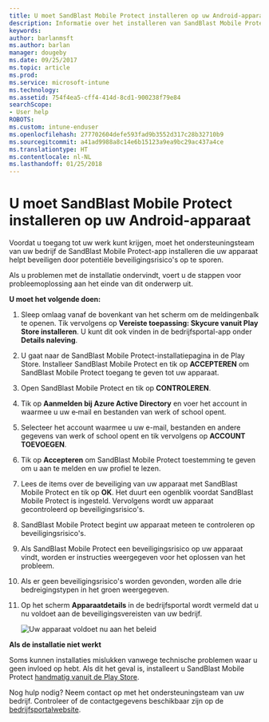 ```yaml
---
title: U moet SandBlast Mobile Protect installeren op uw Android-apparaat | Microsoft Docs
description: Informatie over het installeren van SandBlast Mobile Protect op uw Android-apparaat.
keywords: 
author: barlanmsft
ms.author: barlan
manager: dougeby
ms.date: 09/25/2017
ms.topic: article
ms.prod: 
ms.service: microsoft-intune
ms.technology: 
ms.assetid: 754f4ea5-cff4-414d-8cd1-900238f79e84
searchScope:
- User help
ROBOTS: 
ms.custom: intune-enduser
ms.openlocfilehash: 277702604defe593fad9b3552d317c28b32710b9
ms.sourcegitcommit: a41ad9988a8c14e6b15123a9ea9bc29ac437a4ce
ms.translationtype: HT
ms.contentlocale: nl-NL
ms.lasthandoff: 01/25/2018
---
```

# <a name="you-need-to-install-sandblast-mobile-protect-on-your-android-device"></a>U moet SandBlast Mobile Protect installeren op uw Android-apparaat

Voordat u toegang tot uw werk kunt krijgen, moet het ondersteuningsteam van uw bedrijf de SandBlast Mobile Protect-app installeren die uw apparaat helpt beveiligen door potentiële beveiligingsrisico's op te sporen.

Als u problemen met de installatie ondervindt, voert u de stappen voor probleemoplossing aan het einde van dit onderwerp uit.

**U moet het volgende doen:**

1. Sleep omlaag vanaf de bovenkant van het scherm om de meldingenbalk te openen. Tik vervolgens op **Vereiste toepassing: Skycure vanuit Play Store installeren**. U kunt dit ook vinden in de bedrijfsportal-app onder __Details naleving__.

2. U gaat naar de SandBlast Mobile Protect-installatiepagina in de Play Store. Installeer SandBlast Mobile Protect en tik op **ACCEPTEREN** om SandBlast Mobile Protect toegang te geven tot uw apparaat.

3. Open SandBlast Mobile Protect en tik op **CONTROLEREN**.

4. Tik op **Aanmelden bij Azure Active Directory** en voer het account in waarmee u uw e‑mail en bestanden van werk of school opent.

5. Selecteer het account waarmee u uw e-mail, bestanden en andere gegevens van werk of school opent en tik vervolgens op **ACCOUNT TOEVOEGEN**.

6. Tik op **Accepteren** om SandBlast Mobile Protect toestemming te geven om u aan te melden en uw profiel te lezen.

7. Lees de items over de beveiliging van uw apparaat met SandBlast Mobile Protect en tik op **OK**. Het duurt een ogenblik voordat SandBlast Mobile Protect is ingesteld. Vervolgens wordt uw apparaat gecontroleerd op beveiligingsrisico's.

8. SandBlast Mobile Protect begint uw apparaat meteen te controleren op beveiligingsrisico's.

9.  Als SandBlast Mobile Protect een beveiligingsrisico op uw apparaat vindt, worden er instructies weergegeven voor het oplossen van het probleem.

10.  Als er geen beveiligingsrisico's worden gevonden, worden alle drie bedreigingstypen in het groen weergegeven.

11. Op het scherm **Apparaatdetails** in de bedrijfsportal wordt vermeld dat u nu voldoet aan de beveiligingsvereisten van uw bedrijf.

    ![Uw apparaat voldoet nu aan het beleid](./media/mtd-device-now-compliant-android.png)

**Als de installatie niet werkt**

Soms kunnen installaties mislukken vanwege technische problemen waar u geen invloed op hebt. Als dit het geval is, installeert u SandBlast Mobile Protect [handmatig vanuit de Play Store](https://play.google.com/store/apps/details?id=com.lacoon.security.fox).

Nog hulp nodig? Neem contact op met het ondersteuningsteam van uw bedrijf. Controleer of de contactgegevens beschikbaar zijn op de [bedrijfsportalwebsite](https://portal.manage.microsoft.com#HelpDeskDialog).
